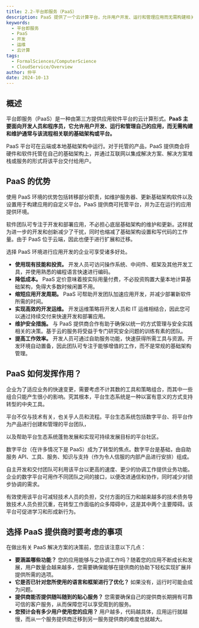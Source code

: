 ```yaml
---
title: 2.2-平台即服务（PaaS）
description: PaaS 提供了一个云计算平台，允许用户开发、运行和管理应用而无需构建相关基础架构。它托管硬件和软件，提供开发工具和环境。PaaS 的优势包括降低成本、缩短开发周期、提高工作效率和维护安全。PaaS 适合希望专注于应用开发而非基础架构维护的团队。选择 PaaS 时需考虑功能覆盖、语言和框架优化、服务支持和用户规模。
keywords:
  - 平台即服务
  - PaaS
  - 开发
  - 运维
  - 云计算
tags:
  - FormalSciences/ComputerScience
  - CloudService/Overview
author: 仲平
date: 2024-10-13
---
```


## 概述

平台即服务（PaaS）是一种由第三方提供应用软件平台的云计算形式。**PaaS 主要面向开发人员和程序员，它允许用户开发、运行和管理自己的应用，而无需构建和维护通常与该流程相关联的基础架构或平台。**

PaaS 平台可在云端或本地基础架构中运行。对于托管的产品，PaaS 提供商会将硬件和软件托管在自己的基础架构上，并通过互联网以集成解决方案、解决方案堆栈或服务的形式将该平台交付给用户。

## PaaS 的优势

使用 PaaS 环境的优势包括转移部分职责，如维护服务器、更新基础架构软件以及设置用于构建应用的自定义平台。PaaS 提供商可托管平台，并为正在运行的应用提供环境。

软件团队可专注于开发和部署应用，不必担心底层基础架构的维护和更新。这样就为进一步的开发和创新减少了干扰，同时也缩减了基础架构设置和写代码的工作量。由于 PaaS 位于云端，因此也便于进行扩展和迁移。

选择 PaaS 环境进行应用开发的企业可享受诸多好处。

- **使用现有技能和投资。** 开发人员可访问操作系统、中间件、框架及其他开发工具，并使用熟悉的编程语言快速进行编码。
- **降低成本。** PaaS 定价意味着按实际用量付费，不必投资购置大量本地计算基础架构，免得大多数时候闲置不用。
- **缩短应用开发周期。** PaaS 可帮助开发团队加速应用开发，并减少部署新软件所需的时间。
- **实现高效的开发运维。** 开发运维策略将开发人员和 IT 运维相结合，因此您可以通过持续交付来快速开发和部署应用。
- **维护安全措施。** 与 PaaS 提供商合作有助于确保以统一的方式管理与安全实践相关的决策。基于云的服务将受益于专门研究安全问题的训练有素的团队。
- **提高工作效率。** 开发人员可通过自助服务功能，快速获得所需工具与资源。开发环境自动置备，因此团队可专注于能够增值的工作，而不是常规的基础架构管理。

## PaaS 如何发挥作用？

企业为了适应业务的快速变更，需要考虑不计其数的工具和策略组合，而其中一些组合只能产生很小的影响。究其根本，平台生态系统是一种以富有意义的方式支持转型的中央工具。

平台不仅与技术有关，也关乎人员和流程。平台生态系统包括数字平台、将平台作为产品进行创建和管理的平台团队，

以及帮助平台生态系统蓬勃发展和实现可持续发展目标的平台社区。

数字平台（在许多情况下是 PaaS）成为了转型的焦点。数字平台是基础，由自助服务 API、工具、服务、知识与支持（作为令人信服的内部产品进行安排）组成。

自主开发和交付团队可利用该平台以更高的速度、更少的协调工作提供业务功能。企业的数字平台可用作不同团队之间的接口，以便改进通信和协作，同时减少对锁步协调的需求。

有效使用该平台可减轻技术人员的负担，交付方面的压力和越来越多的技术债务导致技术人员负担沉重，在转型工作面临的众多障碍中，这是其中两个主要障碍。该平台可促进学习和形成新行为。

## 选择 PaaS 提供商时要考虑的事项

在做出有关 PaaS 解决方案的决策前，您应该注意以下几点：

- **要涵盖哪些功能？** 您的应用能够与之协调工作吗？随着您的应用不断成长和发展，用户数量会越来越多，您需要确保能够在提供商的协助下轻松实现扩展并提供所需的选项。
- **它是否已针对您所使用的语言和框架进行了优化？** 如果没有，运行时可能会成为问题。
- **提供商能否提供随叫随到的贴心服务？** 您需要确保自己的提供商长期拥有可靠可信的客户服务，从而保障您可以享受周到的服务。
- **您预计会有多少用户使用您的应用？** 用户越多，代码越具体，应用运行就越慢，而从一个服务提供商迁移到另一服务提供商的难度也就越大。
